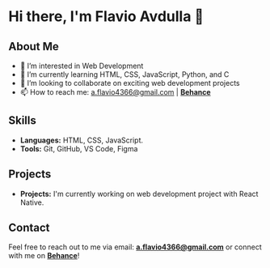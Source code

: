 # Hi there, I'm Flavio Avdulla 👋

## About Me
- 👀 I’m interested in Web Development
- 🌱 I’m currently learning HTML, CSS, JavaScript, Python, and C
- 💞️ I’m looking to collaborate on exciting web development projects
- 📫 How to reach me: a.flavio4366@gmail.com | **[Behance](https://www.behance.net/flavioavdulla)**
<!---- ⚡ Fun fact: ...--->

## Skills
- **Languages:** HTML, CSS, JavaScript.
- **Tools:** Git, GitHub, VS Code, Figma

## Projects
- **Projects:** I'm currently working on web development project with React Native.

## Contact
Feel free to reach out to me via email: **a.flavio4366@gmail.com** or connect with me on **[Behance](https://www.behance.net/flavioavdulla)**!



<!---
FlavioAvdulla/FlavioAvdulla is a ✨ special ✨ repository because its `README.md` (this file) appears on your GitHub profile.
You can click the Preview link to take a look at your changes.
--->
